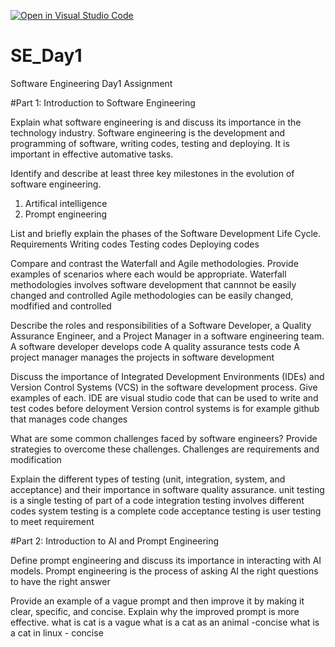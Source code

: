 [![Open in Visual Studio Code](https://classroom.github.com/assets/open-in-vscode-2e0aaae1b6195c2367325f4f02e2d04e9abb55f0b24a779b69b11b9e10269abc.svg)](https://classroom.github.com/online_ide?assignment_repo_id=18368110&assignment_repo_type=AssignmentRepo)
# SE_Day1
Software Engineering Day1 Assignment

#Part 1: Introduction to Software Engineering

Explain what software engineering is and discuss its importance in the technology industry.
Software engineering is the development and programming of software, writing codes, testing and deploying. 
It is important in effective automative tasks.

Identify and describe at least three key milestones in the evolution of software engineering.
1. Artifical intelligence
2. Prompt engineering


List and briefly explain the phases of the Software Development Life Cycle.
Requirements
Writing codes
Testing codes
Deploying codes

Compare and contrast the Waterfall and Agile methodologies. Provide examples of scenarios where each would be appropriate.
Waterfall methodologies involves software development that cannnot be easily changed and controlled 
Agile methodologies can be easily changed, modfified and controlled

Describe the roles and responsibilities of a Software Developer, a Quality Assurance Engineer, and a Project Manager in a software engineering team.
A software developer develops code
A quality assurance tests code
A project manager manages the projects in software development

Discuss the importance of Integrated Development Environments (IDEs) and Version Control Systems (VCS) in the software development process. Give examples of each.
IDE are visual studio code that can be used to write and test codes before deloyment
Version control systems is for example github that manages code changes

What are some common challenges faced by software engineers? Provide strategies to overcome these challenges.
Challenges are requirements and modification

Explain the different types of testing (unit, integration, system, and acceptance) and their importance in software quality assurance.
unit testing is a single testing of part of a code
integration testing involves different codes
system testing is a complete code
acceptance testing is user testing to meet requirement

#Part 2: Introduction to AI and Prompt Engineering


Define prompt engineering and discuss its importance in interacting with AI models.
Prompt engineering is the process of asking AI the right questions to have the right answer

Provide an example of a vague prompt and then improve it by making it clear, specific, and concise. Explain why the improved prompt is more effective.
what is cat is a vague
what is a cat as an animal -concise
what is a cat in linux - concise

